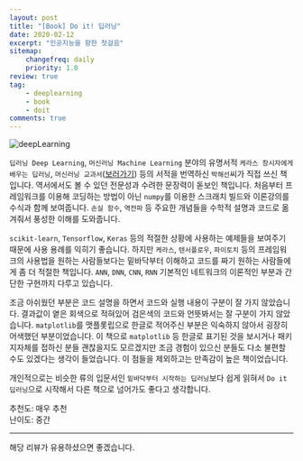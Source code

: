 ```yaml
---
layout: post
title: "[Book] Do it! 딥러닝"
date: 2020-02-12
excerpt: "인공지능을 향한 첫걸음"
sitemap:
    changefreq: daily
    priority: 1.0
review: true
tag:
    - deeplearning
    - book
    - doit
comments: true
---
```


![deepLearning](https://sihan-son.github.io/public/book/easy/deep.jfif)

`딥러닝 Deep Learning`, `머신러닝 Machine Learning` 분야의 유명서적 `케라스 창시자에게 배우는 딥러닝`, `머신러닝 교과서`([보러가기](https://sihan-son.github.io/ml-book-review-gilbut-1)) 등의 서적을 번역하신 `박해선`씨가 직접 쓰신 책입니다. 역서에서도 볼 수 있던 전문성과 수려한 문장력이 돋보인 책입니다. 처음부터 프레임워크를 이용해 코딩하는 방법이 아닌 `numpy`를 이용한 스크래치 빌드와 이론강의를 수식과 함께 보여줍니다. `손실 함수`, `역전파` 등 주요한 개념들을 수학적 설명과 코드로 옮겨줘서 풍성한 이해를 도와줍니다.

`scikit-learn`, `Tensorflow`, `Keras` 등의 적절한 상황에 사용하는 예제들을 보여주기 때문에 사용 용례를 익히기 좋습니다. 하지만 `케라스`, `텐서플로우`, `파이토치` 등의 프레임워크의 사용법을 원하는 사람들보다는 밑바닥부터 이해하고 코드를 짜기 원하는 사람들에게 좀 더 적절한 책입니다. `ANN`, `DNN`, `CNN`, `RNN` 기본적인 네트워크의 이론적인 부분과 간단한 구현까지 다루고 있습니다.

조금 아쉬웠던 부분은 코드 설명을 하면서 코드와 실행 내용이 구분이 잘 가지 않았습니다. 결과값이 옅은 회색으로 적혀있어 검은색의 코드와 언뜻봐서는 잘 구분이 가지 않았습니다. `matplotlib`를 맷플롯립으로 한글로 적어주신 부분은 익숙하지 않아서 굉장히 어색했던 부분이었습니다. 이 책으로 `matplotlib` 등 한글로 표기된 것을 보시거나 패키지자체를 접하신 분들 괜찮을지도 모르겠지만 조금 경험이 있으신 분들도 다소 불편할 수도 있겠다는 생각이 들었습니다. 이 점들을 제외하고는 만족감이 높은 책이었습니다.

개인적으로는 비슷한 류의 입문서인 `밑바닥부터 시작하는 딥러닝`보다 쉽게 읽혀서 `Do it 딥러닝`으로 시작해서 다른 책으로 넘어가도 좋다고 생각합니다.

추천도: 매우 추천  
난이도: 중간

---

해당 리뷰가 유용하셨으면 좋겠습니다.
